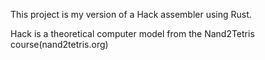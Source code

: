This project is my version of a Hack assembler using Rust.

Hack is a theoretical computer model from the Nand2Tetris course(nand2tetris.org)